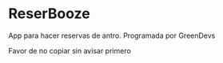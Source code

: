 # ReserBooze
App para hacer reservas de antro. Programada por GreenDevs

Favor de no copiar sin avisar primero

